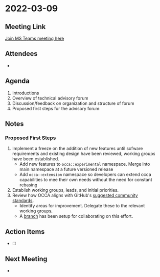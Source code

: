 # 2022-03-09

## Meeting Link

[Join MS Teams meeting here](https://teams.microsoft.com/l/meetup-join/19%3ameeting_MTE0NmQwNDItMDk2NC00MWJjLTk3NjYtNzVkMzYwODU3M2M1%40thread.v2/0?context=%7b%22Tid%22%3a%220cfca185-25f7-49e3-8ae7-704d5326e285%22%2c%22Oid%22%3a%22e76e8444-bf17-4212-b407-066369e3264c%22%7d)

## Attendees

- 

## Agenda

1. Introductions
2. Overview of technical advisory forum
3. Discussion/feedback on organization and structure of forum
4. Proposed first steps for the advisory forum
  

## Notes

### Proposed First Steps

1. Implement a freeze on the addition of new features until sofware requirements and existing design have been reviewed, working groups have been established.
   - Add new features to `occa::experimental` namespace. Merge into main namespace at a future versioned release
   - Add `occa::extension` namespace so developers can extend occa capabilities to mee their own needs without the need for constant rebasing 
2. Establish working groups, leads, and initial priorities.  
3. Review how OCCA aligns with GitHub's [suggested community standards](https://github.com/libocca/occa/community).  
   - Identify areas for improvement. Delegate these to the relevant working groups. 
   - A [branch](https://github.com/libocca/occa/tree/community-profile) has been setup for collaborating on this effort.

## Action Items

- [ ]

## Next Meeting

-